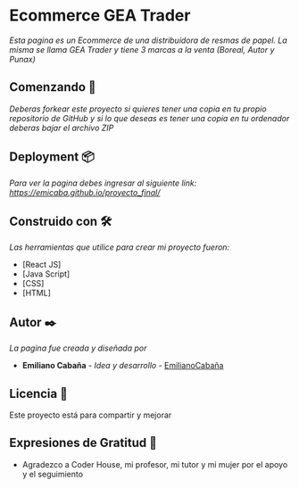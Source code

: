 # Ecommerce GEA Trader

_Esta pagina es un Ecommerce de una distribuidora de resmas de papel. La misma se llama GEA Trader y tiene 3 marcas a la venta (Boreal, Autor y Punax)_

## Comenzando 🚀

_Deberas forkear este proyecto si quieres tener una copia en tu propio repositorio de GitHub y si lo que deseas es tener una copia en tu ordenador deberas bajar el archivo ZIP_

## Deployment 📦

_Para ver la pagina debes ingresar al siguiente link: https://emicaba.github.io/proyecto_final/_

## Construido con 🛠️

_Las herramientas que utilice para crear mi proyecto fueron:_

* [React JS]
* [Java Script]
* [CSS]
* [HTML]



## Autor ✒️

_La pagina fue creada y diseñada por_

* **Emiliano Cabaña** - *Idea y desarrollo* - [EmilianoCabaña](https://github.com/emicaba)
 

## Licencia 📄

Este proyecto está para compartir y mejorar

## Expresiones de Gratitud 🎁

* Agradezco a Coder House, mi profesor, mi tutor y mi mujer por el apoyo y el seguimiento
